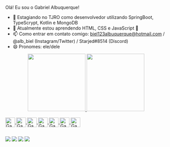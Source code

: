  Olá! Eu sou o Gabriel Albuquerque! 

- 🔭 Estagiando no TJRO como desenvolvedor utilizando SpringBoot, TypeScrypt, Kotlin e MongoDB
- 📖 Atualmente estou aprendendo HTML, CSS e JavaScript 📖
- 📫 Como entrar em contato comigo: biel123albuquerque@hotmail.com / @alb_biel (Instagram/Twitter) / Starjed#8514 (Discord)
- 😄 Pronomes: ele/dele


<div align="center">
  <a href="https://github.com/Starjed">
  <img height="180em" src="https://github-readme-stats.vercel.app/api?username=Starjed&show_icons=true&theme=dracula&include_all_commits=true&count_private=true"/>
  <img height="180em" src="https://github-readme-stats.vercel.app/api/top-langs/?username=Starjed&layout=compact&langs_count=7&theme=dracula"/>
</div>
 
 
 <div style="display: inline_block"><br>
 
<img align="center" alt= "Gabriel-Git" height="30" widht="20" src="https://img.shields.io/badge/Kotlin-0095D5?&style=for-the-badge&logo=kotlin&logoColor=white">
  
<img align="center" alt= "Gabriel-Ts" height="30" widht="20" src="https://img.shields.io/badge/TypeScript-007ACC?style=for-the-badge&logo=typescript&logoColor=white)">
  
<img align="center" alt= "Gabriel-Intellij" height="30" widht="30" src="https://img.shields.io/badge/IntelliJ_IDEA-000000.svg?style=for-the-badge&logo=intellij-idea&logoColor=white">
  
<img align="center" alt= "Gabriel-Spring" height="30" widht="30" src="https://img.shields.io/badge/Spring_Boot-F2F4F9?style=for-the-badge&logo=spring-boot">
  
<img align="center" alt= "Gabriel-Angular" height="30" widht="30" src="https://img.shields.io/badge/Angular-DD0031?style=for-the-badge&logo=angular&logoColor=white">
  
<img align="center" alt= "Gabriel-JUnit" height="30" widht="30" src="https://img.shields.io/badge/Junit5-25A162?style=for-the-badge&logo=junit5&logoColor=white">
  
<img align="center" alt= "Gabriel-ubuntu" height="30" widht="30" src="https://img.shields.io/badge/Ubuntu-E95420?style=for-the-badge&logo=ubuntu&logoColor=white">

</div>
  
  ##
  
  <div> 
  <a href="https://instagram.com/alb_biel" target="_blank"><img src="https://img.shields.io/badge/-Instagram-%23E4405F?style=for-the-badge&logo=instagram&logoColor=white" target="_blank"></a>
  <a href = "mailto:biel123albuquerque@hotmail.com"><img src="https://img.shields.io/badge/-Gmail-%23333?style=for-the-badge&logo=gmail&logoColor=white" target="_blank"></a>
  <a href="https://www.linkedin.com/in/gabriel-moitinho-de-albuquerque-883b281a0/" target="_blank"><img src="https://img.shields.io/badge/-LinkedIn-%230077B5?style=for-the-badge&logo=linkedin&logoColor=white" target="_blank"></a> 
  <a href="Starjed#8514 target="_blank"><img src= https://img.shields.io/badge/Discord-7289DA?style=for-the-badge&logo=discord&logoColor=white target="_blank"></a> 
  </div>
  

